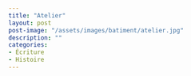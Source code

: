 ```yaml
---
title: "Atelier"
layout: post  
post-image: "/assets/images/batiment/atelier.jpg"  
description: ""  
categories:
- Écriture
- Histoire
---
```


